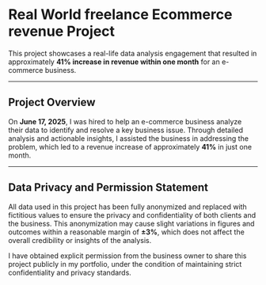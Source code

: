# Real World freelance Ecommerce revenue Project

This project showcases a real-life data analysis engagement that resulted in approximately **41% increase in revenue within one month** for an e-commerce business.

---

## Project Overview

On **June 17, 2025**, I was hired to help an e-commerce business analyze their data to identify and resolve a key business issue. Through detailed analysis and actionable insights, I assisted the business in addressing the problem, which led to a revenue increase of approximately **41%** in just one month.

---

## Data Privacy and Permission Statement

All data used in this project has been fully anonymized and replaced with fictitious values to ensure the privacy and confidentiality of both clients and the business. This anonymization may cause slight variations in figures and outcomes within a reasonable margin of **±3%**, which does not affect the overall credibility or insights of the analysis.

I have obtained explicit permission from the business owner to share this project publicly in my portfolio, under the condition of maintaining strict confidentiality and privacy standards.

